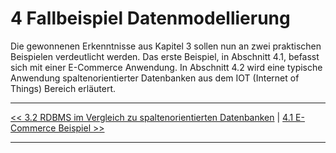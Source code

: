 # 4 Fallbeispiel Datenmodellierung

Die gewonnenen Erkenntnisse aus Kapitel 3 sollen nun an zwei praktischen Beispielen verdeutlicht werden. Das erste Beispiel, in Abschnitt 4.1, befasst sich mit einer E-Commerce Anwendung. In Abschnitt 4.2 wird eine typische Anwendung spaltenorientierter Datenbanken aus dem IOT (Internet of Things) Bereich erläutert. 

---

[<< 3.2 RDBMS im Vergleich zu spaltenorientierten Datenbanken](modellierung_3_2.md) | [4.1 E-Commerce Beispiel >>](beispiel_4_1.md)

---
